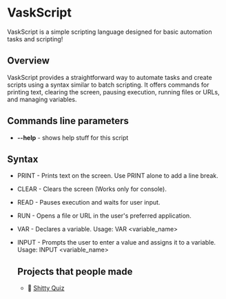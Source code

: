 # VaskScript

VaskScript is a simple scripting language designed for basic automation tasks and scripting!

## Overview

VaskScript provides a straightforward way to automate tasks and create scripts using a syntax similar to batch scripting. It offers commands for printing text, clearing the screen, pausing execution, running files or URLs, and managing variables.

## Commands line parameters
- **--help** - shows help stuff for this script

## Syntax
- PRINT - Prints text on the screen. Use PRINT alone to add a line break.
- CLEAR - Clears the screen (Works only for console).
- READ - Pauses execution and waits for user input.
- RUN - Opens a file or URL in the user's preferred application.
- VAR - Declares a variable. Usage: VAR <variable_name> <value>
- INPUT - Prompts the user to enter a value and assigns it to a variable. Usage: INPUT <variable_name>
  
  ## Projects that people made
  
  - 📃 [Shitty Quiz](https://github.com/uhlolnot123/shitty-quiz-for-vaskscript)
